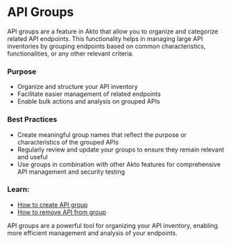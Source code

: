 # API Groups

API groups are a feature in Akto that allow you to organize and categorize related API endpoints. This functionality helps in managing large API inventories by grouping endpoints based on common characteristics, functionalities, or any other relevant criteria.

### Purpose

* Organize and structure your API inventory
* Facilitate easier management of related endpoints
* Enable bulk actions and analysis on grouped APIs

### Best Practices

* Create meaningful group names that reflect the purpose or characteristics of the grouped APIs
* Regularly review and update your groups to ensure they remain relevant and useful
* Use groups in combination with other Akto features for comprehensive API management and security testing

### Learn:

* [How to create API group](../how-to/create-api-group.md)
* [How to remove API from group](../how-to/remove-api-s-from-api-group.md)

API groups are a powerful tool for organizing your API inventory, enabling more efficient management and analysis of your endpoints.
